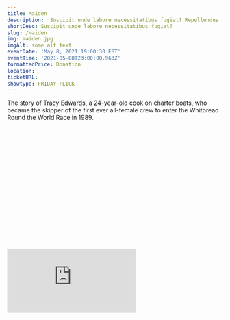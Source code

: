 ```yaml
---
title: Maiden
description:  Suscipit unde labore necessitatibus fugiat? Repellendus magnam reprehenderit, repudiandae impedit suscipit pariatur unde reiciendis aperiam dolore aliquam aut eum sapiente molestiae animi praesentium numquam, dolores quisquam exercitationem beatae nulla? Maxime.
shortDesc: Suscipit unde labore necessitatibus fugiat?
slug: /maiden
img: maiden.jpg
imgAlt: some alt text
eventDate: 'May 8, 2021 19:00:30 EST'
eventTime: '2021-05-08T23:00:00.963Z'
formattedPrice: Donation
location: 
ticketURL: 
showtype: FRIDAY FLICK
---
```


The story of Tracy Edwards, a 24-year-old cook on charter boats, who became the skipper of the first ever all-female crew to enter the Whitbread Round the World Race in 1989.

<div class="relative my-3" style="padding-top: 56.25%">
  <iframe src="https://www.youtube.com/embed/OMBM10cBhIs?start=6" class="absolute inset-0 w-full h-full rounded" frameborder="0" allow="accelerometer; autoplay; clipboard-write; encrypted-media; gyroscope; picture-in-picture" allowfullscreen></iframe>
</div>
  